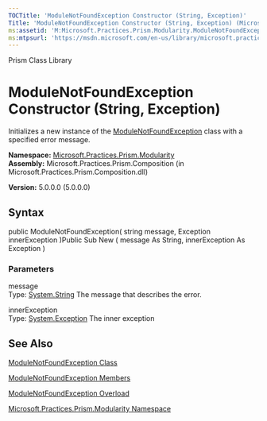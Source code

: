 ```yaml
---
TOCTitle: 'ModuleNotFoundException Constructor (String, Exception)'
Title: 'ModuleNotFoundException Constructor (String, Exception) (Microsoft.Practices.Prism.Modularity)'
ms:assetid: 'M:Microsoft.Practices.Prism.Modularity.ModuleNotFoundException.\#ctor(System.String,System.Exception)'
ms:mtpsurl: 'https://msdn.microsoft.com/en-us/library/microsoft.practices.prism.modularity.modulenotfoundexception.modulenotfoundexception(v=pandp.50)'
---
```


Prism Class Library

ModuleNotFoundException Constructor (String, Exception)
=======================================================

Initializes a new instance of the [ModuleNotFoundException](https://msdn.microsoft.com/library/microsoft.practices.prism.modularity.modulenotfoundexception) class with a specified error message.

**Namespace:** [Microsoft.Practices.Prism.Modularity](https://msdn.microsoft.com/library/microsoft.practices.prism.modularity)
**Assembly:** Microsoft.Practices.Prism.Composition (in Microsoft.Practices.Prism.Composition.dll)

**Version:** 5.0.0.0 (5.0.0.0)

## Syntax


public ModuleNotFoundException( string message, Exception innerException )Public Sub New ( message As String, innerException As Exception )

### Parameters

message  
Type: [System.String](http://msdn.microsoft.com/en-us/library/s1wwdcbf)
The message that describes the error.

innerException  
Type: [System.Exception](http://msdn.microsoft.com/en-us/library/c18k6c59)
The inner exception

See Also
--------


[ModuleNotFoundException Class](https://msdn.microsoft.com/library/microsoft.practices.prism.modularity.modulenotfoundexception)

[ModuleNotFoundException Members](https://msdn.microsoft.com/allmembers.t:microsoft.practices.prism.modularity.modulenotfoundexception)

[ModuleNotFoundException Overload](https://msdn.microsoft.com/overload:microsoft.practices.prism.modularity.modulenotfoundexception.)

[Microsoft.Practices.Prism.Modularity Namespace](https://msdn.microsoft.com/library/microsoft.practices.prism.modularity)
